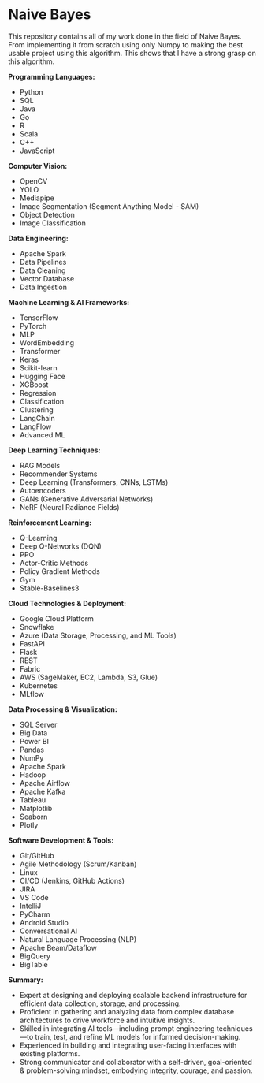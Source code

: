 # Naive Bayes

This repository contains all of my work done in the field of Naive Bayes. From implementing it from scratch using only Numpy to making the best usable project using this algorithm. This shows that I have a strong grasp on this algorithm.

**Programming Languages:**
- Python
- SQL
- Java
- Go
- R
- Scala
- C++
- JavaScript

**Computer Vision:**
- OpenCV
- YOLO
- Mediapipe
- Image Segmentation (Segment Anything Model - SAM)
- Object Detection
- Image Classification

**Data Engineering:**
- Apache Spark
- Data Pipelines
- Data Cleaning
- Vector Database
- Data Ingestion

**Machine Learning & AI Frameworks:**
- TensorFlow
- PyTorch
- MLP
- WordEmbedding
- Transformer
- Keras
- Scikit-learn
- Hugging Face
- XGBoost
- Regression
- Classification
- Clustering
- LangChain
- LangFlow
- Advanced ML

**Deep Learning Techniques:**
- RAG Models
- Recommender Systems
- Deep Learning (Transformers, CNNs, LSTMs)
- Autoencoders
- GANs (Generative Adversarial Networks)
- NeRF (Neural Radiance Fields)

**Reinforcement Learning:**
- Q-Learning
- Deep Q-Networks (DQN)
- PPO
- Actor-Critic Methods
- Policy Gradient Methods
- Gym
- Stable-Baselines3

**Cloud Technologies & Deployment:**
- Google Cloud Platform
- Snowflake
- Azure (Data Storage, Processing, and ML Tools)
- FastAPI
- Flask
- REST
- Fabric
- AWS (SageMaker, EC2, Lambda, S3, Glue)
- Kubernetes
- MLflow

**Data Processing & Visualization:**
- SQL Server
- Big Data
- Power BI
- Pandas
- NumPy
- Apache Spark
- Hadoop
- Apache Airflow
- Apache Kafka
- Tableau
- Matplotlib
- Seaborn
- Plotly

**Software Development & Tools:**
- Git/GitHub
- Agile Methodology (Scrum/Kanban)
- Linux
- CI/CD (Jenkins, GitHub Actions)
- JIRA
- VS Code
- IntelliJ
- PyCharm
- Android Studio
- Conversational AI
- Natural Language Processing (NLP)
- Apache Beam/Dataflow
- BigQuery
- BigTable

**Summary:**
- Expert at designing and deploying scalable backend infrastructure for efficient data collection, storage, and processing.
- Proficient in gathering and analyzing data from complex database architectures to drive workforce and intuitive insights.
- Skilled in integrating AI tools—including prompt engineering techniques—to train, test, and refine ML models for informed decision-making.
- Experienced in building and integrating user-facing interfaces with existing platforms.
- Strong communicator and collaborator with a self-driven, goal-oriented & problem-solving mindset, embodying integrity, courage, and passion.
